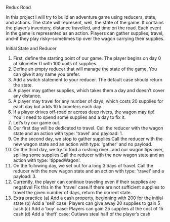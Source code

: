 Redux Road

In this project I will try to build an adventure game using reducers, state, and actions.
The state will represent, well, the state of the game. It contains the player’s inventory, distance travelled, and time on the road.
Each event in the game is represented as an action. Players can gather supplies, travel,
and–if they play risky–sometimes tip over the wagon carrying their supplies.


Initial State and Reducer
1. First, define the starting point of our game. The player begins on day 0 at kilometer 0 with 100 units of supplies.
2. Define an empty reducer that will manage the state of the game. You can give it any name you prefer.
3. Add a switch statement to your reducer. The default case should return the state.
4. A player may gather supplies, which takes them a day and doesn’t cover any distance.
5. A player may travel for any number of days, which costs 20 supplies for each day but adds 10 kilometers each day.
6. If a player drives off-road or across deep rivers, the wagon may tip! You’ll need to spend some supplies and a day to fix it.
7. Let’s try our game out.
8. Our first day will be dedicated to travel. Call the reducer with the wagon state and an action with type: 'travel' and payload: 1.
9. On the second day, we stop to gather supplies.Call the reducer with the new wagon state and an action with type: 'gather' and no payload.
10. On the third day, we try to ford a rushing river…and our wagon tips over, spilling some supplies.Call the reducer with the new wagon state and an action with type: 'tippedWagon'.
11. On the following day, we set out for a long 3 days of travel. Call the reducer with the new wagon state and an action with type: 'travel' and a payload: 3.
12. Currently, the player can continue traveling even if their supplies are negative! Fix this in the 'travel' case.If there are not sufficient supplies to travel the given number of days, return the current state.
13. Extra practice
 (a) Add a cash property, beginning with 200 for the initial state 
 (b) Add a 'sell' case: Players can give away 20 supplies to gain 5 cash 
 (c) Add a 'buy' case: Players can gain 25 supplies at the cost of 15 cash 
 (d) Add a 'theft' case: Outlaws steal half of the player’s cash
